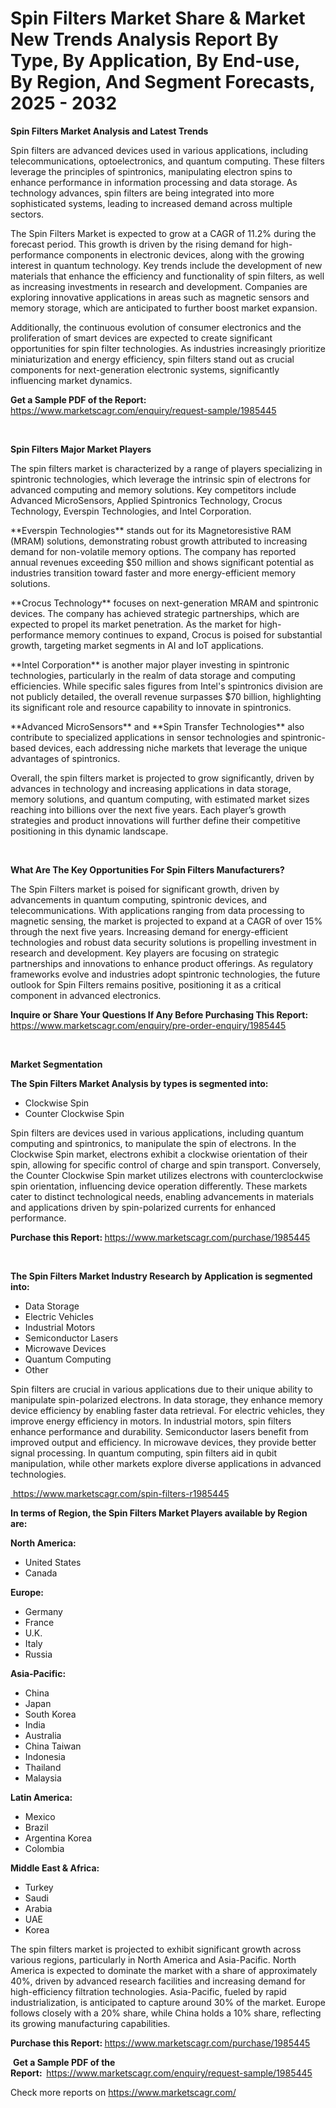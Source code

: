 <p><h1>Spin Filters Market Share & Market New Trends Analysis Report By Type, By Application, By End-use, By Region, And Segment Forecasts, 2025 - 2032</h1></p><p><strong>Spin Filters Market Analysis and Latest Trends</strong></p>
<p><p>Spin filters are advanced devices used in various applications, including telecommunications, optoelectronics, and quantum computing. These filters leverage the principles of spintronics, manipulating electron spins to enhance performance in information processing and data storage. As technology advances, spin filters are being integrated into more sophisticated systems, leading to increased demand across multiple sectors.</p><p>The Spin Filters Market is expected to grow at a CAGR of 11.2% during the forecast period. This growth is driven by the rising demand for high-performance components in electronic devices, along with the growing interest in quantum technology. Key trends include the development of new materials that enhance the efficiency and functionality of spin filters, as well as increasing investments in research and development. Companies are exploring innovative applications in areas such as magnetic sensors and memory storage, which are anticipated to further boost market expansion.</p><p>Additionally, the continuous evolution of consumer electronics and the proliferation of smart devices are expected to create significant opportunities for spin filter technologies. As industries increasingly prioritize miniaturization and energy efficiency, spin filters stand out as crucial components for next-generation electronic systems, significantly influencing market dynamics.</p></p>
<p><strong>Get a Sample PDF of the Report:&nbsp;</strong> <a href="https://www.marketscagr.com/enquiry/request-sample/1985445?utm_campaign=3001&utm_medium=2&utm_source=Github&utm_content=ia&utm_term=06042025&utm_id=spin-filters">https://www.marketscagr.com/enquiry/request-sample/1985445</a></p>
<p>&nbsp;</p>
<p><strong>Spin Filters Major Market Players</strong></p>
<p><p>The spin filters market is characterized by a range of players specializing in spintronic technologies, which leverage the intrinsic spin of electrons for advanced computing and memory solutions. Key competitors include Advanced MicroSensors, Applied Spintronics Technology, Crocus Technology, Everspin Technologies, and Intel Corporation.</p><p>**Everspin Technologies** stands out for its Magnetoresistive RAM (MRAM) solutions, demonstrating robust growth attributed to increasing demand for non-volatile memory options. The company has reported annual revenues exceeding $50 million and shows significant potential as industries transition toward faster and more energy-efficient memory solutions.</p><p>**Crocus Technology** focuses on next-generation MRAM and spintronic devices. The company has achieved strategic partnerships, which are expected to propel its market penetration. As the market for high-performance memory continues to expand, Crocus is poised for substantial growth, targeting market segments in AI and IoT applications.</p><p>**Intel Corporation** is another major player investing in spintronic technologies, particularly in the realm of data storage and computing efficiencies. While specific sales figures from Intel's spintronics division are not publicly detailed, the overall revenue surpasses $70 billion, highlighting its significant role and resource capability to innovate in spintronics.</p><p>**Advanced MicroSensors** and **Spin Transfer Technologies** also contribute to specialized applications in sensor technologies and spintronic-based devices, each addressing niche markets that leverage the unique advantages of spintronics.</p><p>Overall, the spin filters market is projected to grow significantly, driven by advances in technology and increasing applications in data storage, memory solutions, and quantum computing, with estimated market sizes reaching into billions over the next five years. Each player’s growth strategies and product innovations will further define their competitive positioning in this dynamic landscape.</p></p>
<p>&nbsp;</p>
<p><strong>What Are The Key Opportunities For Spin Filters Manufacturers?</strong></p>
<p><p>The Spin Filters market is poised for significant growth, driven by advancements in quantum computing, spintronic devices, and telecommunications. With applications ranging from data processing to magnetic sensing, the market is projected to expand at a CAGR of over 15% through the next five years. Increasing demand for energy-efficient technologies and robust data security solutions is propelling investment in research and development. Key players are focusing on strategic partnerships and innovations to enhance product offerings. As regulatory frameworks evolve and industries adopt spintronic technologies, the future outlook for Spin Filters remains positive, positioning it as a critical component in advanced electronics.</p></p>
<p><strong>Inquire or Share Your Questions If Any Before Purchasing This Report:</strong> <a href="https://www.marketscagr.com/enquiry/pre-order-enquiry/1985445?utm_campaign=3001&utm_medium=2&utm_source=Github&utm_content=ia&utm_term=06042025&utm_id=spin-filters">https://www.marketscagr.com/enquiry/pre-order-enquiry/1985445</a></p>
<p>&nbsp;</p>
<p><strong>Market Segmentation</strong></p>
<p><strong>The Spin Filters Market Analysis by types is segmented into:</strong></p>
<p><ul><li>Clockwise Spin</li><li>Counter Clockwise Spin</li></ul></p>
<p><p>Spin filters are devices used in various applications, including quantum computing and spintronics, to manipulate the spin of electrons. In the Clockwise Spin market, electrons exhibit a clockwise orientation of their spin, allowing for specific control of charge and spin transport. Conversely, the Counter Clockwise Spin market utilizes electrons with counterclockwise spin orientation, influencing device operation differently. These markets cater to distinct technological needs, enabling advancements in materials and applications driven by spin-polarized currents for enhanced performance.</p></p>
<p><strong>Purchase this Report:&nbsp;</strong><a href="https://www.marketscagr.com/purchase/1985445?utm_campaign=3001&utm_medium=2&utm_source=Github&utm_content=ia&utm_term=06042025&utm_id=spin-filters">https://www.marketscagr.com/purchase/1985445</a></p>
<p>&nbsp;</p>
<p><strong>The Spin Filters Market Industry Research by Application is segmented into:</strong></p>
<p><ul><li>Data Storage</li><li>Electric Vehicles</li><li>Industrial Motors</li><li>Semiconductor Lasers</li><li>Microwave Devices</li><li>Quantum Computing</li><li>Other</li></ul></p>
<p><p>Spin filters are crucial in various applications due to their unique ability to manipulate spin-polarized electrons. In data storage, they enhance memory device efficiency by enabling faster data retrieval. For electric vehicles, they improve energy efficiency in motors. In industrial motors, spin filters enhance performance and durability. Semiconductor lasers benefit from improved output and efficiency. In microwave devices, they provide better signal processing. In quantum computing, spin filters aid in qubit manipulation, while other markets explore diverse applications in advanced technologies.</p></p>
<p><a href="https://www.marketscagr.com/spin-filters-r1985445?utm_campaign=3001&utm_medium=2&utm_source=Github&utm_content=ia&utm_term=06042025&utm_id=spin-filters">&nbsp;https://www.marketscagr.com/spin-filters-r1985445</a></p>
<p><strong>In terms of Region, the Spin Filters Market Players available by Region are:</strong></p>
<p>
    <p> <strong> North America: </strong>
        <ul>
            <li>United States</li>
            <li>Canada</li>
        </ul>
        </p> 
    <p> <strong> Europe: </strong>
        <ul>
            <li>Germany</li>
            <li>France</li>
            <li>U.K.</li>
            <li>Italy</li>
            <li>Russia</li>
        </ul>
        </p> 
    <p> <strong> Asia-Pacific: </strong>
        <ul>
            <li>China</li>
            <li>Japan</li>
            <li>South Korea</li>
            <li>India</li>
            <li>Australia</li>
            <li>China Taiwan</li>
            <li>Indonesia</li>
            <li>Thailand</li>
            <li>Malaysia</li>
        </ul>
        </p> 
    <p> <strong> Latin America: </strong>
        <ul>
            <li>Mexico</li>
            <li>Brazil</li>
            <li>Argentina Korea</li>
            <li>Colombia</li>
        </ul>
        </p> 
    <p> <strong> Middle East & Africa: </strong>
        <ul>
            <li>Turkey</li>
            <li>Saudi</li>
            <li>Arabia</li>
            <li>UAE</li>
            <li>Korea</li>
        </ul>
    </p>
    </p>
<p><p>The spin filters market is projected to exhibit significant growth across various regions, particularly in North America and Asia-Pacific. North America is expected to dominate the market with a share of approximately 40%, driven by advanced research facilities and increasing demand for high-efficiency filtration technologies. Asia-Pacific, fueled by rapid industrialization, is anticipated to capture around 30% of the market. Europe follows closely with a 20% share, while China holds a 10% share, reflecting its growing manufacturing capabilities.</p></p>
<p><strong>Purchase this Report: </strong><a href="https://www.marketscagr.com/purchase/1985445?utm_campaign=3001&utm_medium=2&utm_source=Github&utm_content=ia&utm_term=06042025&utm_id=spin-filters">https://www.marketscagr.com/purchase/1985445</a></p>
<p>&nbsp;<strong>Get a Sample PDF of the Report:&nbsp;&nbsp;</strong><a href="https://www.marketscagr.com/enquiry/request-sample/1985445?utm_campaign=3001&utm_medium=2&utm_source=Github&utm_content=ia&utm_term=06042025&utm_id=spin-filters">https://www.marketscagr.com/enquiry/request-sample/1985445</a></p>
<p><strong></strong></p>
<p>Check more reports on <a href="https://www.marketscagr.com/?utm_campaign=3001&utm_medium=2&utm_source=Github&utm_content=ia&utm_term=06042025&utm_id=spin-filters">https://www.marketscagr.com/</a></p>